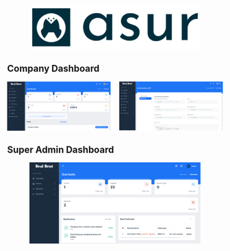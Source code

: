 <p align="center"><a href="https://laravel.com" target="_blank"><img src="public/assets/images/systems-logo/logo-dark.png" width="400" alt="Laravel Logo"></a></p>

## Company Dashboard

<p align="center" style="display: flex; justify-content: center; gap: 20px;">
  <a href="https://github.com/laravel/framework/actions">
    <img width="300" src="public/assets/images/project/3.png" alt="Build Status">
  </a>
  <a href="https://packagist.org/packages/laravel/framework">
    <img width="300" src="public/assets/images/project/4.png" alt="Total Downloads">
  </a>
</p>


## Super Admin Dashboard

<p align="center" style="display: flex; justify-content: center; gap: 20px;">
  <a href="https://github.com/laravel/framework/actions">
    <img width="400" src="public/assets/images/project/2.png" alt="Build Status">
  </a>
</p>
